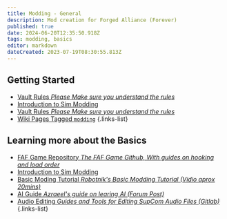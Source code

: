 ```yaml
---
title: Modding - General
description: Mod creation for Forged Alliance (Forever)
published: true
date: 2024-06-20T12:35:50.918Z
tags: modding, basics
editor: markdown
dateCreated: 2023-07-19T08:30:55.813Z
---
```


## Getting Started
* [Vault Rules *Please Make sure you understand the rules*](/Play/Learning/Beginners-Guide-to-Forged-Alliance)
* [Introduction to Sim Modding](/Development/Vault/Rules)
* [Vault Rules *Please Make sure you understand the rules*](https://github.com/The-Balthazar/SupCom-Mod-Tutorials/wiki)
* [Wiki Pages Tagged `modding`](https://wiki.faforever.com/t/modding?lang=en&sort=title)
{.links-list}

## Learning more about the Basics
* [FAF Game Repository *The FAF Game Github, With guides on hooking and load order*](https://github.com/FAForever/fa)
* [Introduction to Sim Modding](https://github.com/FAForever/fa)
* [Basic Moding Tutorial *Robotnik's Basic Modding Tutorial (Vidio aprox 20mins)*](https://www.youtube.com/watch?v=SYfb_XhH25si)
* [AI Guide *Azraeel's guide on learing AI (Forum Post)*](https://forums.faforever.com/viewtopic.php?f=88&t=18359)
* [Audio Editing *Guides and Tools for Editing SupCom Audio Files (Gitlab)*](https://forums.faforever.com/viewtopic.php?f=88&t=18359)
{.links-list}

